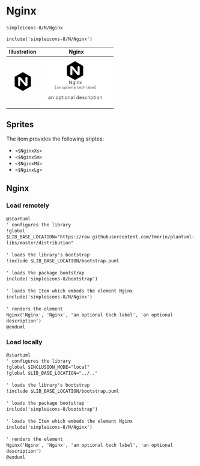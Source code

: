 # Nginx


```text
simpleicons-8/N/Nginx
```

```text
include('simpleicons-8/N/Nginx')
```



| Illustration | Nginx |
| :---: | :---: |
| ![illustration for Illustration](../../simpleicons-8/N/Nginx.png) | ![illustration for Nginx](../../simpleicons-8/N/Nginx.Local.png) |



## Sprites
The item provides the following sriptes:

- `<$NginxXs>`
- `<$NginxSm>`
- `<$NginxMd>`
- `<$NginxLg>`





## Nginx

### Load remotely
```plantuml
@startuml
' configures the library
!global $LIB_BASE_LOCATION="https://raw.githubusercontent.com/tmorin/plantuml-libs/master/distribution"

' loads the library's bootstrap
!include $LIB_BASE_LOCATION/bootstrap.puml

' loads the package bootstrap
include('simpleicons-8/bootstrap')

' loads the Item which embeds the element Nginx
include('simpleicons-8/N/Nginx')

' renders the element
Nginx('Nginx', 'Nginx', 'an optional tech label', 'an optional description')
@enduml
```

### Load locally
```plantuml
@startuml
' configures the library
!global $INCLUSION_MODE="local"
!global $LIB_BASE_LOCATION="../.."

' loads the library's bootstrap
!include $LIB_BASE_LOCATION/bootstrap.puml

' loads the package bootstrap
include('simpleicons-8/bootstrap')

' loads the Item which embeds the element Nginx
include('simpleicons-8/N/Nginx')

' renders the element
Nginx('Nginx', 'Nginx', 'an optional tech label', 'an optional description')
@enduml
```

